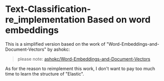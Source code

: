 # Text-Classification-re_implementation Based on word embeddings
This is a simplified version based on the work of "Word-Embeddings-and-Document-Vectors" by ashokc:
> please note: [ashokc/Word-Embeddings-and-Document-Vectors](https://github.com/ashokc/Word-Embeddings-and-Document-Vectors)

As for the reason to reimplement this work, I don't want to pay too much time to learn the structure of "Elastic".

